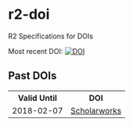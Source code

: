 # r2-doi
R2 Specifications for DOIs

Most recent DOI: [![DOI](https://zenodo.org/badge/121805957.svg)](https://zenodo.org/badge/latestdoi/121805957)

## Past DOIs
<table>
 <tr><th>Valid Until</th><th>DOI</th></tr>
 <!-- PLACEHOLDER DO NOT REMOVE -->
 <tr><td>2018-02-07</td><td><a href="http://scholarworks.boisestate.edu/oit/2/">Scholarworks</td></tr>
</table>


